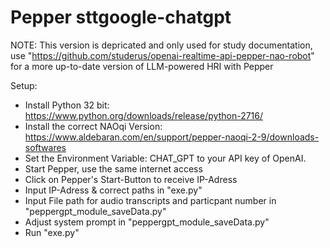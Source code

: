 # Pepper sttgoogle-chatgpt


NOTE: This version is depricated and only used for study documentation, use "https://github.com/studerus/openai-realtime-api-pepper-nao-robot" for a more up-to-date version of LLM-powered HRI with Pepper

Setup: 
- Install Python 32 bit: https://www.python.org/downloads/release/python-2716/
- Install the correct NAOqi Version: https://www.aldebaran.com/en/support/pepper-naoqi-2-9/downloads-softwares
- Set the Environment Variable: CHAT_GPT to your API key of OpenAI.
- Start Pepper, use the same internet access
- Click on Pepper's Start-Button to receive IP-Adress
- Input IP-Adress & correct paths in "exe.py"
- Input File path for audio transcripts and particpant number in "peppergpt_module_saveData.py"
- Adjust system prompt in "peppergpt_module_saveData.py"
- Run "exe.py" 

